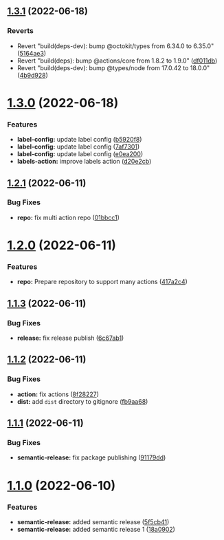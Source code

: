 ## [1.3.1](https://github.com/JanSzewczyk/gh-action-szum-tech/compare/v1.3.0...v1.3.1) (2022-06-18)


### Reverts

* Revert "build(deps-dev): bump @octokit/types from 6.34.0 to 6.35.0" ([5164ae3](https://github.com/JanSzewczyk/gh-action-szum-tech/commit/5164ae3fd7dc87b4673d508db97d7229db051757))
* Revert "build(deps): bump @actions/core from 1.8.2 to 1.9.0" ([df011db](https://github.com/JanSzewczyk/gh-action-szum-tech/commit/df011db39d88a42dc719460fea40a474860d2a47))
* Revert "build(deps-dev): bump @types/node from 17.0.42 to 18.0.0" ([4b9d928](https://github.com/JanSzewczyk/gh-action-szum-tech/commit/4b9d928274c04ef930e9fce66a0762e1df73d5e5))

# [1.3.0](https://github.com/JanSzewczyk/gh-action-szum-tech/compare/v1.2.1...v1.3.0) (2022-06-18)


### Features

* **label-config:** update label config ([b5920f8](https://github.com/JanSzewczyk/gh-action-szum-tech/commit/b5920f879e4d01f1d75365b03197bd5ada216871))
* **label-config:** update label config ([7af7301](https://github.com/JanSzewczyk/gh-action-szum-tech/commit/7af7301ac50d3c5cf0992a408145e4e336d6547f))
* **label-config:** update label config ([e0ea200](https://github.com/JanSzewczyk/gh-action-szum-tech/commit/e0ea200522e61ded47600810bdf39ff89d99f4de))
* **labels-action:** improve labels action ([d20e2cb](https://github.com/JanSzewczyk/gh-action-szum-tech/commit/d20e2cb892f45b4b5244697f06276eddf7f9d215))

## [1.2.1](https://github.com/JanSzewczyk/gh-action-szum-tech/compare/v1.2.0...v1.2.1) (2022-06-11)


### Bug Fixes

* **repo:** fix multi action repo ([01bbcc1](https://github.com/JanSzewczyk/gh-action-szum-tech/commit/01bbcc1593300be6090f3ca1e099beca2604644a))

# [1.2.0](https://github.com/JanSzewczyk/gh-action-szum-tech/compare/v1.1.3...v1.2.0) (2022-06-11)


### Features

* **repo:** Prepare repository to support many actions ([417a2c4](https://github.com/JanSzewczyk/gh-action-szum-tech/commit/417a2c4330d56f94f871a0d2be1a3ab95343c6aa))

## [1.1.3](https://github.com/JanSzewczyk/gh-action-szum-tech/compare/v1.1.2...v1.1.3) (2022-06-11)


### Bug Fixes

* **release:** fix release publish ([6c67ab1](https://github.com/JanSzewczyk/gh-action-szum-tech/commit/6c67ab1108532c09f56bed81e81f357c40f6d76a))

## [1.1.2](https://github.com/JanSzewczyk/gh-action-szum-tech/compare/v1.1.1...v1.1.2) (2022-06-11)


### Bug Fixes

* **action:** fix actions ([8f28227](https://github.com/JanSzewczyk/gh-action-szum-tech/commit/8f28227e6d62ddce610a82fa36d0de3266dbca92))
* **dist:** add `dist` directory to gitignore ([fb9aa68](https://github.com/JanSzewczyk/gh-action-szum-tech/commit/fb9aa68e32d901af48ac60d692b95c4722b0900f))

## [1.1.1](https://github.com/JanSzewczyk/gh-action-szum-tech/compare/v1.1.0...v1.1.1) (2022-06-11)


### Bug Fixes

* **semantic-release:** fix package publishing ([91179dd](https://github.com/JanSzewczyk/gh-action-szum-tech/commit/91179dd613e1de47ff34ef9baeb3e4344e7000d7))

# [1.1.0](https://github.com/JanSzewczyk/gh-action-szum-tech/compare/v1.0.0...v1.1.0) (2022-06-10)


### Features

* **semantic-release:** added semantic release ([5f5cb41](https://github.com/JanSzewczyk/gh-action-szum-tech/commit/5f5cb41680c7b3b2565d59eabd781ca9a8c0d51a))
* **semantic-release:** added semantic release 1 ([18a0902](https://github.com/JanSzewczyk/gh-action-szum-tech/commit/18a0902e2d7f40fd9f0eb209bb0fbc8fc4925162))
